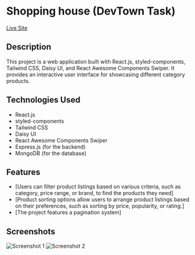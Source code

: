 # Shopping house (DevTown Task)

[Live Site](https://devtowntask.vercel.app/)

## Description

This project is a web application built with React.js, styled-components, Tailwind CSS, Daisy UI, and React Awesome Components Swiper. It provides an interactive user interface for showcasing different category products.

## Technologies Used

- React.js
- styled-components
- Tailwind CSS
- Daisy UI
- React Awesome Components Swiper
- Express.js (for the backend)
- MongoDB (for the database)

## Features

- [Users can filter product listings based on various criteria, such as category, price range, or brand, to find the products they need]
- [Product sorting options allow users to arrange product listings based on their preferences, such as sorting by price, popularity, or rating.]
- [The project features a pagination system]

## Screenshots

![Screenshot 1](path-to-screenshot-1.png)
![Screenshot 2](path-to-screenshot-2.png)
